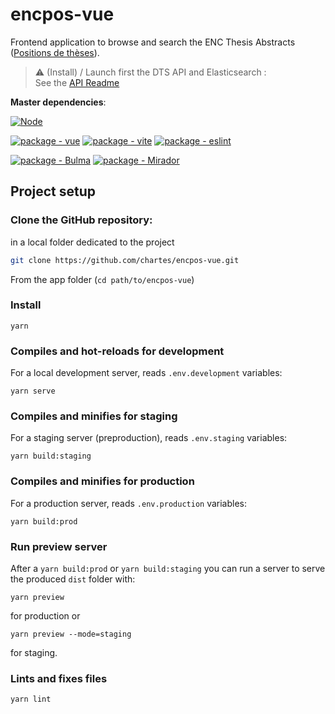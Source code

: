 # encpos-vue

Frontend application to browse and search the ENC Thesis Abstracts ([Positions de thèses](https://theses.chartes.psl.eu/)).

>:warning: (Install) / Launch first the DTS API and Elasticsearch :  
> See the [API Readme](https://github.com/chartes/encpos-app)

**Master dependencies**:

[![Node](https://img.shields.io/badge/node-15.14_to_22.9-blue?style=for-the-badge&logo=Node.js)](https://nodejs.org)

[![package - vue](https://img.shields.io/github/package-json/dependency-version/chartes/encpos-vue/vue/master?logo=vue.js&logoColor=white)](https://www.npmjs.com/package/vue)
[![package - vite](https://img.shields.io/github/package-json/dependency-version/chartes/encpos-vue/dev/vite/master?logo=vite&logoColor=white)](https://www.npmjs.com/package/vite)
[![package - eslint](https://img.shields.io/github/package-json/dependency-version/chartes/encpos-vue/dev/eslint/master?logo=eslint&logoColor=white)](https://www.npmjs.com/package/eslint)


[![package - Bulma](https://img.shields.io/github/package-json/dependency-version/chartes/encpos-vue/bulma/master?logo=bulma&logoColor=white)](https://www.npmjs.com/package/bulma)
[![package - Mirador](https://img.shields.io/github/package-json/dependency-version/chartes/encpos-vue/mirador/master)](https://www.npmjs.com/package/mirador)



## Project setup
### Clone the GitHub repository:  
in a local folder dedicated to the project
  ```bash
  git clone https://github.com/chartes/encpos-vue.git
  ```

From the app folder (`cd path/to/encpos-vue`)
### Install
```
yarn
```

### Compiles and hot-reloads for development

For a local development server, reads `.env.development` variables:

```
yarn serve
```

### Compiles and minifies for staging

For a staging server (preproduction), reads `.env.staging` variables:

```
yarn build:staging
```

### Compiles and minifies for production

For a production server, reads `.env.production` variables:

```
yarn build:prod
```

### Run preview server

After a `yarn build:prod` or `yarn build:staging` you can run a server to serve the produced `dist` folder with:

```
yarn preview
```

for production or

```
yarn preview --mode=staging
```

for staging.


### Lints and fixes files
```
yarn lint
```
